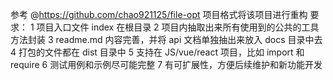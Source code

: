 参考 @https://github.com/chao921125/file-opt 项目格式将该项目进行重构
要求：
1 项目入口文件 index 在根目录
2 项目内抽取出来所有使用到的公共的工具方法封装
3 readme.md 内容完善，并将 api 文档单独抽出来放入 docs 目录中去
4 打包的文件都在 dist 目录中
5 支持在 JS/vue/react 项目，比如 import 和 require
6 测试用例和示例尽可能完整
7 有可扩展性，方便后续维护和新功能开发
